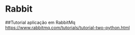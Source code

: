 # Rabbit

##Tutorial aplicação em RabbitMq https://www.rabbitmq.com/tutorials/tutorial-two-python.html
